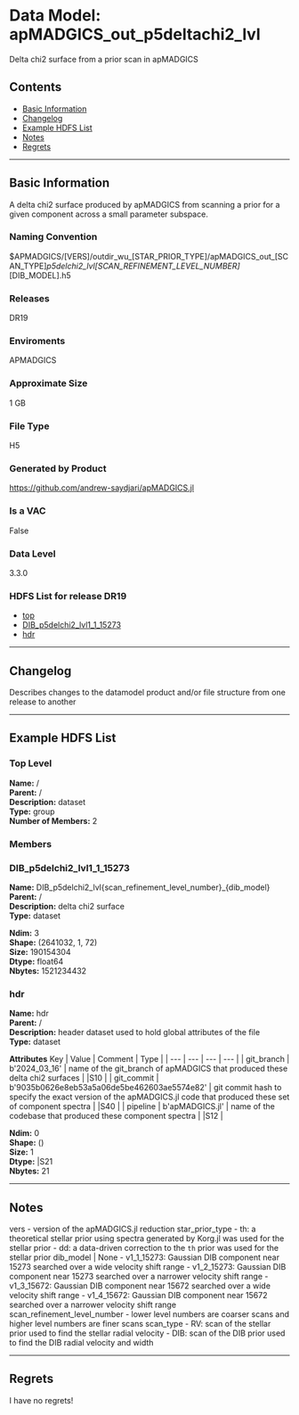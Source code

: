 # Data Model: apMADGICS_out_p5deltachi2_lvl


Delta chi2 surface from a prior scan in apMADGICS


## Contents
- [Basic Information](#basic-information)
- [Changelog](#changelog)
- [Example HDFS List](#example-hdfs-list)
- [Notes](#notes)
- [Regrets](#regrets)
---

## Basic Information
A delta chi2 surface produced by apMADGICS from scanning a prior for a given component across a small parameter subspace.

### Naming Convention
$APMADGICS/[VERS]/outdir_wu_[STAR_PRIOR_TYPE]/apMADGICS_out_[SCAN_TYPE]_p5delchi2_lvl[SCAN_REFINEMENT_LEVEL_NUMBER]_[DIB_MODEL].h5

### Releases
DR19

### Enviroments
APMADGICS

### Approximate Size
1 GB

### File Type
H5

### Generated by Product
https://github.com/andrew-saydjari/apMADGICS.jl

### Is a VAC
False

### Data Level
3.3.0

### HDFS List for release DR19
  - [top](#top-level)
  - [DIB_p5delchi2_lvl1_1_15273](#DIB_p5delchi2_lvl1_1_15273)
  - [hdr](#hdr)

---

## Changelog
Describes changes to the datamodel product and/or file structure from one release to another

---
## Example HDFS List

### Top Level

**Name:** /\
**Parent:**  /\
**Description:** dataset\
**Type:** group\
**Number of Members:**  2



### Members


### DIB_p5delchi2_lvl1_1_15273

**Name:** DIB_p5delchi2_lvl{scan_refinement_level_number}_{dib_model}\
**Parent:**  /\
**Description:** delta chi2 surface\
**Type:** dataset



**Ndim:** 3\
**Shape:** (2641032, 1, 72)\
**Size:** 190154304\
**Dtype:** float64\
**Nbytes:** 1521234432


### hdr

**Name:** hdr\
**Parent:**  /\
**Description:** header dataset used to hold global attributes of the file\
**Type:** dataset

**Attributes**
Key | Value | Comment | Type |
| --- | --- | --- | --- |
| git_branch | b'2024_03_16' | name of the git_branch of apMADGICS that produced these delta chi2 surfaces | \|S10 |
| git_commit | b'9035b0626e8eb53a5a06de5be462603ae5574e82' | git commit hash to specify the exact version of the apMADGICS.jl code that produced these set of component spectra | \|S40 |
| pipeline | b'apMADGICS.jl' | name of the codebase that produced these component spectra | \|S12 |


**Ndim:** 0\
**Shape:** ()\
**Size:** 1\
**Dtype:** |S21\
**Nbytes:** 21



---
## Notes
 vers - version of the apMADGICS.jl reduction
star_prior_type - th: a theoretical stellar prior using spectra generated by Korg.jl was used for the stellar prior - dd: a data-driven correction to the `th` prior was used for the stellar prior
dib_model | None - v1_1_15273: Gaussian DIB component near 15273 searched over a wide velocity shift range - v1_2_15273: Gaussian DIB component near 15273 searched over a narrower velocity shift range - v1_3_15672: Gaussian DIB component near 15672 searched over a wide velocity shift range - v1_4_15672: Gaussian DIB component near 15672 searched over a narrower velocity shift range
scan_refinement_level_number - lower level numbers are coarser scans and higher level numbers are finer scans
scan_type - RV: scan of the stellar prior used to find the stellar radial velocity - DIB: scan of the DIB prior used to find the DIB radial velocity and width

---
## Regrets
I  have no regrets!